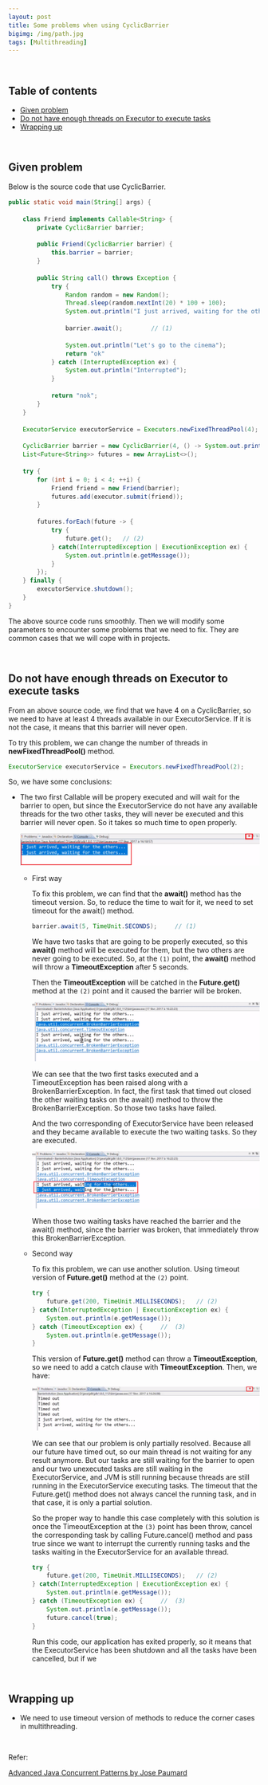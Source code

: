 ```yaml
---
layout: post
title: Some problems when using CyclicBarrier
bigimg: /img/path.jpg
tags: [Multithreading]
---
```




<br>

## Table of contents
- [Given problem](#given-problem)
- [Do not have enough threads on Executor to execute tasks](#do-not-have-enough-threads-on-executor-to-execute-tasks)
- [Wrapping up](#wrapping-up)

<br>

## Given problem

Below is the source code that use CyclicBarrier.

```java
public static void main(String[] args) {
    
    class Friend implements Callable<String> {
        private CyclicBarrier barrier;

        public Friend(CyclicBarrier barrier) {
            this.barrier = barrier;
        }

        public String call() throws Exception {
            try {
                Random random = new Random();
                Thread.sleep(random.nextInt(20) * 100 + 100);
                System.out.println("I just arrived, waiting for the others ...");

                barrier.await();        // (1)

                System.out.println("Let's go to the cinema");
                return "ok"
            } catch (InterruptedException ex) {
                System.out.println("Interrupted");
            }

            return "nok";
        }
    }

    ExecutorService executorService = Executors.newFixedThreadPool(4);

    CyclicBarrier barrier = new CyclicBarrier(4, () -> System.out.println("Barrier openning"));
    List<Future<String>> futures = new ArrayList<>();

    try {
        for (int i = 0; i < 4; ++i) {
            Friend friend = new Friend(barrier);
            futures.add(executor.submit(friend));
        }

        futures.forEach(future -> {
            try {
                future.get();   // (2)
            } catch(InterruptedException | ExecutionException ex) {
                System.out.println(e.getMessage());
            }
        });
    } finally {
        executorService.shutdown();
    }
}
```

The above source code runs smoothly. Then we will modify some parameters to encounter some problems that we need to fix. They are common cases that we will cope with in projects.

<br>

## Do not have enough threads on Executor to execute tasks

From an above source code, we find that we have 4 on a CyclicBarrier, so we need to have at least 4 threads available in our ExecutorService. If it is not the case, it means that this barrier will never open. 

To try this problem, we can change the number of threads in **newFixedThreadPool()** method.

```java
ExecutorService executorService = Executors.newFixedThreadPool(2);
```

So, we have some conclusions:
- The two first Callable will be propery executed and will wait for the barrier to open, but since the ExecutorService do not have any available threads for the two other tasks, they will never be executed and this barrier will never open. So it takes so much time to open properly.

    ![](../img/Java/Multithreading/cyclic-barrier/example-cyclic-barrier.png)

    - First way

        To fix this problem, we can find that the **await()** method has the timeout version. So, to reduce the time to wait for it, we need to set timeout for the await() method.

        ```java
        barrier.await(5, TimeUnit.SECONDS);     // (1)
        ```

        We have two tasks that are going to be properly executed, so this **await()** method will be executed for them, but the two others are never going to be executed. So, at the ```(1)``` point, the **await()** method will throw a **TimeoutException** after 5 seconds.

        Then the **TimeoutException** will be catched in the **Future.get()** method at the ```(2)``` point and it caused the barrier will be broken. 
        
        ![](../img/Java/Multithreading/cyclic-barrier/example-cyclic-barrier-1.png)

        We can see that the two first tasks executed and a TimeoutException has been raised along with a BrokenBarrierException. In fact, the first task that timed out closed the other waiting tasks on the await() method to throw the BrokenBarrierException. So those two tasks have failed.

        And the two corresponding of ExecutorService have been released and they became available to execute the two waiting tasks. So they are executed.

        ![](../img/Java/Multithreading/cyclic-barrier/example-cyclic-barrier-2.png)

        When those two waiting tasks have reached the barrier and the await() method, since the barrier was broken, that immediately throw this BrokenBarrierException.

    - Second way

        To fix this problem, we can use another solution. Using timeout version of **Future.get()** method at the ```(2)``` point.

        ```java
        try {
            future.get(200, TimeUnit.MILLISECONDS);   // (2)
        } catch(InterruptedException | ExecutionException ex) {
            System.out.println(e.getMessage());
        } catch (TimeoutException ex) {     //  (3)
            System.out.println(e.getMessage());
        }
        ```

        This version of **Future.get()** method can throw a **TimeoutException**, so we need to add a catch clause with **TimeoutException**. Then, we have:

        ![](../img/Java/Multithreading/cyclic-barrier/example-cyclic-barrier-3.png)

        We can see that our problem is only partially resolved. Because all our future have timed out, so our main thread is not waiting for any result anymore. But our tasks are still waiting for the barrier to open and our two unexecuted tasks are still waiting in the ExecutorService, and JVM is still running because threads are still running in the ExecutorService executing tasks. The timeout that the Future.get() method does not always cancel the running task, and in that case, it is only a partial solution.

        So the proper way to handle this case completely with this solution is once the TimeoutException at the ```(3)``` point has been throw, cancel the corresponding task by calling Future.cancel() method and pass true since we want to interrupt the currently running tasks and the tasks waiting in the ExecutorService for an available thread.

        ```java
        try {
            future.get(200, TimeUnit.MILLISECONDS);   // (2)
        } catch(InterruptedException | ExecutionException ex) {
            System.out.println(e.getMessage());
        } catch (TimeoutException ex) {     //  (3)
            System.out.println(e.getMessage());
            future.cancel(true);
        }
        ```

        Run this code, our application has exited properly, so it means that the ExecutorService has been shutdown and all the tasks have been cancelled, but if we 

<br>

## Wrapping up

- We need to use timeout version of methods to reduce the corner cases in multithreading.


<br>

Refer:

[Advanced Java Concurrent Patterns by Jose Paumard](https://app.pluralsight.com/library/courses/java-concurrent-patterns-advanced/table-of-contents)